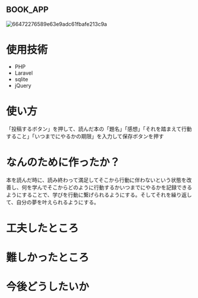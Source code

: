 ##  BOOK_APP

![66472276589e63e9adc61fbafe213c9a](https://user-images.githubusercontent.com/51279296/64671589-e6e47380-d4a3-11e9-8f93-f7c9b320aceb.gif)

# 使用技術
- PHP
- Laravel
- sqlite
- jQuery 

#  使い方
「投稿するボタン」を押して、読んだ本の「題名」「感想」「それを踏まえて行動すること」「いつまでにやるかの期限」を入力して保存ボタンを押す

#  なんのために作ったか？
本を読んだ時に、読み終わって満足してそこから行動に伴わないという状態を改善し、何を学んでそこからどのように行動するかいつまでにやるかを記録できるようにすることで、学びを行動に繋げられるようにする。そしてそれを繰り返して、自分の夢を叶えられるようにする。

#  工夫したところ
#  難しかったところ
#  今後どうしたいか